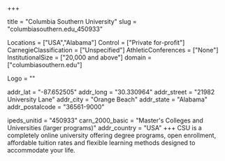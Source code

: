 
+++

title = "Columbia Southern University"
slug = "columbiasouthern.edu_450933"

Locations = ["USA","Alabama"]
Control = ["Private for-profit"]
CarnegieClassification = ["Unspecified"]
AthleticConferences = ["None"]
InstitutionalSize = ["20,000 and above"]
domain = ["columbiasouthern.edu"]

Logo = ""

addr_lat = "-87.652505"
addr_long = "30.330964"
addr_street = "21982 University Lane"
addr_city = "Orange Beach"
addr_state = "Alabama"
addr_postalcode = "36561-9000"

ipeds_unitid = "450933"
carn_2000_basic = "Master's Colleges and Universities (larger programs)"
addr_country = "USA"
+++
    CSU is a completely online university offering degree programs, open enrollment, affordable tuition rates and flexible learning methods designed to accommodate your life. 
